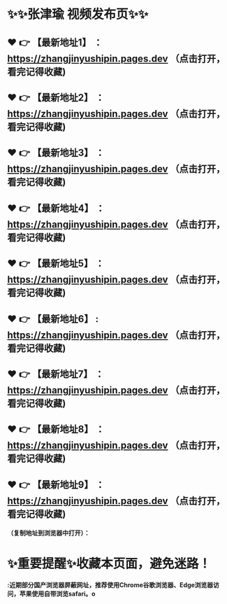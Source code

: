 # :sparkles::sparkles:张津瑜 视频发布页:sparkles::sparkles:

 :heart: :point_right: 【最新地址1】 ：https://zhangjinyushipin.pages.dev   （点击打开，看完记得收藏)
 ------
 :heart: :point_right: 【最新地址2】 ：https://zhangjinyushipin.pages.dev   （点击打开，看完记得收藏)
 ------
 :heart: :point_right: 【最新地址3】 ：https://zhangjinyushipin.pages.dev   （点击打开，看完记得收藏)
 ------
 :heart: :point_right: 【最新地址4】 ：https://zhangjinyushipin.pages.dev   （点击打开，看完记得收藏)
 ------
 :heart: :point_right: 【最新地址5】 ：https://zhangjinyushipin.pages.dev   （点击打开，看完记得收藏)
 ------
 :heart: :point_right: 【最新地址6】 : https://zhangjinyushipin.pages.dev  （点击打开，看完记得收藏)
 ------
 :heart: :point_right: 【最新地址7】 ：https://zhangjinyushipin.pages.dev  （点击打开，看完记得收藏)
 ------
 :heart: :point_right: 【最新地址8】 ：https://zhangjinyushipin.pages.dev   （点击打开，看完记得收藏)
 ------
 :heart: :point_right: 【最新地址9】 ：https://zhangjinyushipin.pages.dev   （点击打开，看完记得收藏)
  ------

  
#### （复制地址到浏览器中打开）：
# :sparkles:重要提醒:sparkles:收藏本页面，避免迷路！
#### :近期部分国产浏览器屏蔽网址，推荐使用Chrome谷歌浏览器、Edge浏览器访问，苹果使用自带浏览safari。o
